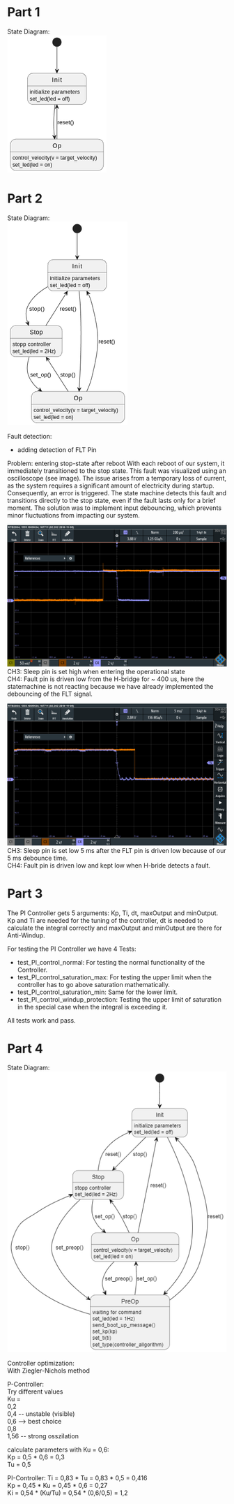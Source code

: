 
# Part 1
State Diagram:  
![Image](./images/StateDiagram_part1.png)


# Part 2
State Diagram:  
![Image](./images/StateDiagram_part2.png)

Fault detection:
 - adding detection of FLT Pin

Problem: entering stop-state after reboot
With each reboot of our system, it immediately transitioned to the stop state. This fault was visualized using an oscilloscope (see image). The issue arises from a temporary loss of current, as the system requires a significant amount of electricity during startup. Consequently, an error is triggered. The state machine detects this fault and transitions directly to the stop state, even if the fault lasts only for a brief moment. The solution was to implement input debouncing, which prevents minor fluctuations from impacting our system.

![Image2](./images/Part2_Fault_detection.PNG)
CH3: Sleep pin is set high when entering the operational state  
CH4: Fault pin is driven low from the H-bridge for ~ 400 us, here the statemachine is not reacting because we have already implemented the debouncing of the FLT signal.  

![Image](./images/Part2_Faultdetection_right.PNG)
CH3: Sleep pin is set low 5 ms after the FLT pin is driven low because of our 5 ms debounce time.  
CH4: Fault pin is driven low and kept low when H-bride detects a fault.  

# Part 3
The PI Controller gets 5 arguments: Kp, Ti, dt, maxOutput and minOutput. Kp and Ti are needed for the tuning of the controller, dt is needed to calculate the integral correctly and maxOutput and minOutput are there for Anti-Windup.

For testing the PI Controller we have 4 Tests: 
- test_PI_control_normal: For testing the normal functionality of the Controller.  
- test_PI_control_saturation_max: For testing the upper limit when the controller has to go above saturation mathematically.  
- test_PI_control_saturation_min: Same for the lower limit.  
- test_PI_control_windup_protection: Testing the upper limit of saturation in the special case when the integral is exceeding it.  

All tests work and pass.


# Part 4
State Diagram:  
![StateChart](./images/StateDiagramm_complete.png)

Controller optimization: <br>
With Ziegler-Nichols method

P-Controller: <br>
Try different values <br>
Ku = <br>
0,2 <br>
0,4 -- unstable (visible) <br>
0,6 --> best choice <br>
0,8  <br>
1,56 -- strong osszilation <br>

calculate parameters with Ku = 0,6: <br>
Kp = 0,5 * 0,6 = 0,3 <br>
Tu = 0,5 <br>

PI-Controller:
Ti = 0,83 * Tu = 0,83 * 0,5 = 0,416 <br>
Kp = 0,45 * Ku = 0,45 * 0,6 = 0,27 <br>
Ki = 0,54 * (Ku/Tu) = 0,54 * (0,6/0,5) = 1,2 <br>



